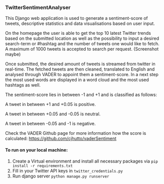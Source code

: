 ### TwitterSentimentAnalyser
This Django web application is used to generate a sentiment-score of tweets, descriptive statistics and data visualisations based on user input.

On the homepage the user is able to get the top 10 latest Twitter trends based on the submitted location as well as the possibility to input a desired search-term or #hashtag and the number of tweets one would like to fetch.
A maximum of 1000 tweets is accepted to search per request. (Screenshot maybe)

Once submitted, the desired amount of tweets is streamed from twitter in real-time. The fetched tweets are then cleaned, translated to English and analysed through VADER to appoint them a sentiment-score.
In a next step the most used words are displayed in a word cloud and the most used hashtags as well.

The sentiment-score lies in between -1 and +1 and is classified as follows:

A tweet in between +1 and +0.05 is positive.

A tweet in between +0.05 and -0.05 is neutral.

A tweet in between -0.05 and -1 is negative.

Check the VADER Github page for more information how the score is calculated:
https://github.com/cjhutto/vaderSentiment


#### To run on your local machine:

1. Create a Virtual environment and install all necessary packages via  `pip install -r requirements.txt`
2. Fill in your Twitter API keys in `twitter_credentials.py`
3. Run django server `python manage.py runserver`
